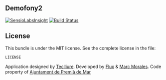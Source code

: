 Demofony2
------
[![SensioLabsInsight](https://insight.sensiolabs.com/projects/1ea90778-1408-4747-9e8d-d161205ddadf/big.png)](https://insight.sensiolabs.com/projects/1ea90778-1408-4747-9e8d-d161205ddadf)
[![Build Status](https://travis-ci.org/teclliure/demofony2.svg?branch=devel)](https://travis-ci.org/teclliure/demofony2)


License
------
This bundle is under the MIT license. See the complete license in the file:

    LICENSE
Application designed by [Teclliure][1]. Developed by [Flux][2] & [Marc Morales][3]. Code property of [Ajuntament de Premià de Mar][4]

[1]: http://www.teclliure.net/
[2]: http://www.flux.cat
[3]: mailto:marcmorales83@gmail.com
[4]: http://www.premiademar.cat/